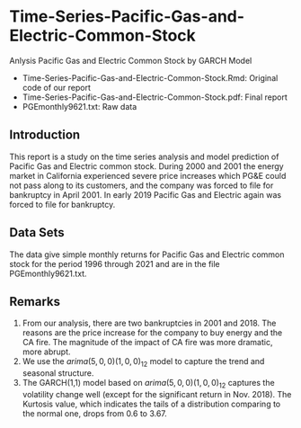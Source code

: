 # Time-Series-Pacific-Gas-and-Electric-Common-Stock
Anlysis Pacific Gas and Electric Common Stock by GARCH Model

   - Time-Series-Pacific-Gas-and-Electric-Common-Stock.Rmd: Original code of our report  
   - Time-Series-Pacific-Gas-and-Electric-Common-Stock.pdf: Final report    
   - PGEmonthly9621.txt: Raw data  
   
## Introduction

This report is a study on the time series analysis and model prediction of Pacific Gas and Electric common stock. During 2000 and 2001 the energy market in California experienced severe price increases which PG&E could not pass along to its customers, and the company was forced to file for bankruptcy in April 2001. In early 2019 Pacific Gas and Electric again was forced to file for bankruptcy.

## Data Sets

The data give simple monthly returns for Pacific Gas and Electric common stock for the period 1996 through 2021 and are in the file PGEmonthly9621.txt.

## Remarks

1. From our analysis, there are two bankruptcies in 2001 and 2018. The reasons are the price increase for the company to buy energy and the CA fire. The magnitude of the impact of CA fire was more dramatic, more abrupt. 
2. We use the $arima(5,0,0)(1,0,0)_{12}$ model to capture the trend and seasonal structure. 
3. The GARCH(1,1) model based on $arima(5,0,0)(1,0,0)_{12}$ captures the volatility change well (except for the significant return in Nov. 2018). The Kurtosis value, which indicates the tails of a distribution comparing to the normal one, drops from 0.6 to 3.67.
